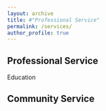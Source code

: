```yaml
---
layout: archive
title: #"Professional Service"
permalink: /services/
author_profile: true
---
```

## Professional Service

Education

## Community Service

